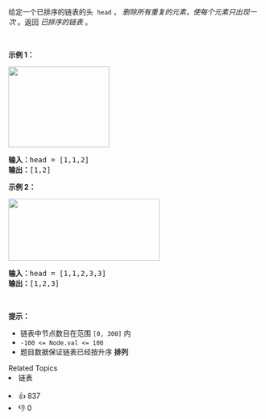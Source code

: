 <p>给定一个已排序的链表的头
 <meta charset="UTF-8" />&nbsp;<code>head</code>&nbsp;，&nbsp;<em>删除所有重复的元素，使每个元素只出现一次</em>&nbsp;。返回 <em>已排序的链表</em>&nbsp;。</p>

<p>&nbsp;</p>

<p><strong>示例 1：</strong></p> 
<img alt="" src="https://assets.leetcode.com/uploads/2021/01/04/list1.jpg" style="height: 160px; width: 200px;" /> 
<pre>
<strong>输入：</strong>head = [1,1,2]
<strong>输出：</strong>[1,2]
</pre>

<p><strong>示例 2：</strong></p> 
<img alt="" src="https://assets.leetcode.com/uploads/2021/01/04/list2.jpg" style="height: 123px; width: 300px;" /> 
<pre>
<strong>输入：</strong>head = [1,1,2,3,3]
<strong>输出：</strong>[1,2,3]
</pre>

<p>&nbsp;</p>

<p><strong>提示：</strong></p>

<ul> 
 <li>链表中节点数目在范围 <code>[0, 300]</code> 内</li> 
 <li><code>-100 &lt;= Node.val &lt;= 100</code></li> 
 <li>题目数据保证链表已经按升序 <strong>排列</strong></li> 
</ul>

<div><div>Related Topics</div><div><li>链表</li></div></div><br><div><li>👍 837</li><li>👎 0</li></div>